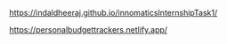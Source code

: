 https://indaldheeraj.github.io/innomaticsInternshipTask1/



https://personalbudgettrackers.netlify.app/
 
